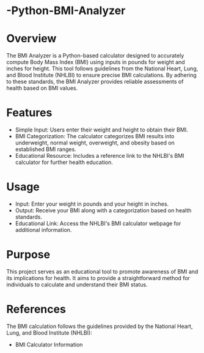 # -Python-BMI-Analyzer

# Overview
The BMI Analyzer is a Python-based calculator designed to accurately compute Body Mass Index (BMI) using inputs in pounds for weight and inches for height. This tool follows guidelines from the National Heart, Lung, and Blood Institute (NHLBI) to ensure precise BMI calculations. By adhering to these standards, the BMI Analyzer provides reliable assessments of health based on BMI values.

# Features
- Simple Input: Users enter their weight and height to obtain their BMI.
- BMI Categorization: The calculator categorizes BMI results into underweight, normal weight, overweight, and obesity based on established BMI ranges.
- Educational Resource: Includes a reference link to the NHLBI's BMI calculator for further health education.

# Usage
- Input: Enter your weight in pounds and your height in inches.
- Output: Receive your BMI along with a categorization based on health standards.
- Educational Link: Access the NHLBI's BMI calculator webpage for additional information.

# Purpose
This project serves as an educational tool to promote awareness of BMI and its implications for health. It aims to provide a straightforward method for individuals to calculate and understand their BMI status.

# References
The BMI calculation follows the guidelines provided by the National Heart, Lung, and Blood Institute (NHLBI):
- BMI Calculator Information
